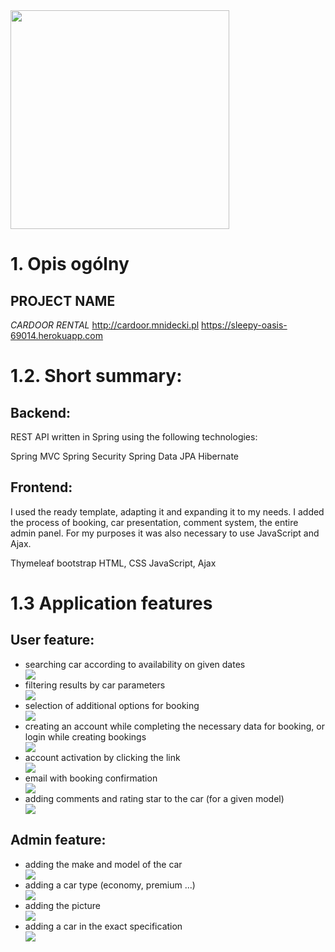 <img src="https://github.com/MarcinNidecki/car-door-web-service/blob/master/src/main/resources/static/img/logo2.png" width="350"/>

# 1. Opis ogólny
## PROJECT NAME
*CARDOOR RENTAL*
 http://cardoor.mnidecki.pl         https://sleepy-oasis-69014.herokuapp.com


# 1.2. Short summary:

## Backend:
REST API written in Spring using the following technologies:

Spring MVC
Spring Security
Spring Data JPA
Hibernate

## Frontend:
I used the ready template, adapting it and expanding it to my needs. I added the process of booking, car presentation, comment system, the entire admin panel. For my purposes it was also necessary to use JavaScript and Ajax.

Thymeleaf
bootstrap
HTML, CSS
JavaScript, Ajax


# 1.3 Application features

## User feature:
<ul>
  <li>searching car according to availability on given dates</li>
  <img src="https://github.com/MarcinNidecki/car-door-web-service/blob/master/doc/1.jpg"/>
  <li>filtering results by car parameters</li>
    <img src="https://github.com/MarcinNidecki/car-door-web-service/blob/master/doc/2.jpg"/>
  <li>selection of additional options for booking</li>
    <img src="https://github.com/MarcinNidecki/car-door-web-service/blob/master/doc/3.jpg"/>
  <li>creating an account while completing the necessary data for booking, or login while creating bookings</li>
    <img src="https://github.com/MarcinNidecki/car-door-web-service/blob/master/doc/4.jpg"/>
  <li>account activation by clicking the link</li>
    <img src="https://github.com/MarcinNidecki/car-door-web-service/blob/master/doc/5.jpg"/>
  <li>email with booking confirmation</li>
    <img src="https://github.com/MarcinNidecki/car-door-web-service/blob/master/doc/6.jpg"/>
 <li>adding comments and rating star to the car (for a given model)</li>
    <img src="https://github.com/MarcinNidecki/car-door-web-service/blob/master/doc/7.jpg"/>
</ul>


## Admin feature:

<ul>
  <li>adding the make and model of the car</li>
      <img src="https://github.com/MarcinNidecki/car-door-web-service/blob/master/doc/8.jpg"/>
  <li>adding a car type (economy, premium ...)</li>
      <img src="https://github.com/MarcinNidecki/car-door-web-service/blob/master/doc/9.jpg"/>
  <li>adding the picture</li>
      <img src="https://github.com/MarcinNidecki/car-door-web-service/blob/master/doc/10.jpg"/>
  <li>adding a car in the exact specification</li>
        <img src="https://github.com/MarcinNidecki/car-door-web-service/blob/master/doc/11.jpg"/>
</ul>


